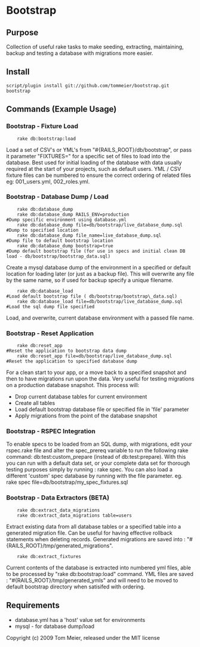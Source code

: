 # Bootstrap

## Purpose

Collection of useful rake tasks to make seeding, extracting, maintaining, backup and testing a database with migrations more easier.
  
## Install

  	script/plugin install git://github.com/tommeier/bootstrap.git bootstrap

## Commands (Example Usage)

### Bootstrap - Fixture Load
		rake db:bootstrap:load 

Load a set of CSV's or YML's from "#{RAILS\_ROOT}/db/bootstrap", or pass it parameter "FIXTURES=" for a specific set of files to load into the database. Best used for initial loading of the database with data usually required at the start of your projects, such as default users. YML / CSV fixture files can be numbered to ensure the correct ordering of related files eg: 001\_users.yml, 002\_roles.yml.

### Bootstrap - Database Dump / Load
		rake db:database_dump 
		rake db:database_dump RAILS_ENV=production							#Dump specific environment using database.yml  
		rake db:database_dump file=db/bootstrap/live_database_dump.sql		#Dump to specified location
		rake db:database_dump file_name=live_database_dump.sql				#Dump file to default bootstrap location
		rake db:database_dump bootstrap=true								#Dump default bootstrap file (for use in specs and initial clean DB load - db/bootstrap/bootstrap_data.sql)

Create a mysql database dump of the environment in a specified or default location for loading later (or just as a backup file). This will overwrite any file by the same name, so if used for backup specify a unique filename. 

		rake db:database_load												#Load default bootstrap file ( db/bootstrap/bootstrap\_data.sql)
		rake db:database_load file=db/bootstrap/live_database_dump.sql		#Load the sql dump file specified  

Load, and overwrite, current database environment with a passed file name.

### Bootstrap - Reset Application
		rake db:reset_app 													#Reset the application to bootstrap data dump
		rake db:reset_app file=db/bootstrap/live_database_dump.sql      	#Reset the application to specified database dump

For a clean start to your app, or a move back to a specified snapshot and then to have migrations run upon the data. Very useful for testing migrations on a production database snapshot. This process will:

 * Drop current database tables for current environment
 * Create all tables
 * Load default bootstrap database file or specified file in 'file' parameter 
 * Apply migrations from the point of the database snapshot

### Bootstrap - RSPEC Integration
		
To enable specs to be loaded from an SQL dump, with migrations, edit your rspec.rake file and alter the spec\_prereq variable to run the following rake command: db:test:custom\_prepare (instead of db:test:prepare). With this you can run with a default data set, or your complete data set for thorough testing purposes simply by running : rake spec.
You can also load a different 'custom' spec database by running with the file parameter.
eg. rake spec file=db/bootstrap/my_spec_fixtures.sql

### Bootstrap - Data Extractors (BETA)
		rake db:extract_data_migrations
		rake db:extract_data_migrations table=users
		
Extract existing data from all database tables or a specified table into a generated migration file. Can be useful for having effective rollback statements when deleting records. Generated migrations are saved into : "#{RAILS\_ROOT}/tmp/generated\_migrations".

		rake db:extract_fixtures

Current contents of the database is extracted into numbered yml files, able to be processed by "rake db:bootstrap:load" command. YML files are saved : "#{RAILS\_ROOT}/tmp/generated\_ymls" and will need to be moved to default bootstrap directory when satisifed with ordering.
		
## Requirements

 * database.yml has a 'host' value set for environments
 * mysql - for database dump/load

Copyright (c) 2009 Tom Meier, released under the MIT license
